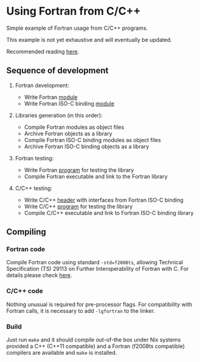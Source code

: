 # Using Fortran from C/C++

Simple example of Fortran usage from C/C++ programs.

This example is not yet exhaustive and will eventually be updated.

Recommended reading [here](https://stackoverflow.com/tags/fortran-iso-c-binding/info).

## Sequence of development

1. Fortran development:
   - Write Fortran [module](src/module_f_example.F95)
   - Write Fortran ISO-C binding [module](src/module_c_example.F95)

2. Libraries generation (in this order):
   - Compile Fortran modules as object files
   - Archive Fortran objects as a library
   - Compile Fortran ISO-C binding modules as object files
   - Archive Fortran ISO-C binding objects as a library

3. Fortran testing:
   - Write Fortran [program](src/f_example.F95) for testing the library
   - Compile Fortran executable and link to the Fortran library

4. C/C++ testing:
   - Write C/C++ [header](include/c_example.hpp) with interfaces from Fortran ISO-C binding
   - Write C/C++ [program](src/c_example.cpp) for testing the library
   - Compile C/C++ executable and link to Fortran ISO-C binding library

## Compiling

### Fortran code

Compile Fortran code using standard `-std=f2008ts`, allowing Technical Specification (TS) 29113 on Further Interoperability of Fortran with C. For details please check [here](https://gcc.gnu.org/onlinedocs/gcc-4.8.0/gfortran/Fortran-Dialect-Options.html).

### C/C++ code

Nothing unusual is required for pre-processor flags. For compatibility with Fortran calls, it is necessary to add `-lgfortran` to the linker.

### Build

Just run `make` and it should compile out-of-the box under Nix systems provided a C++ (C++11 compatible) and a Fortran (f2008ts compatible) compilers are available and `make` is installed.
